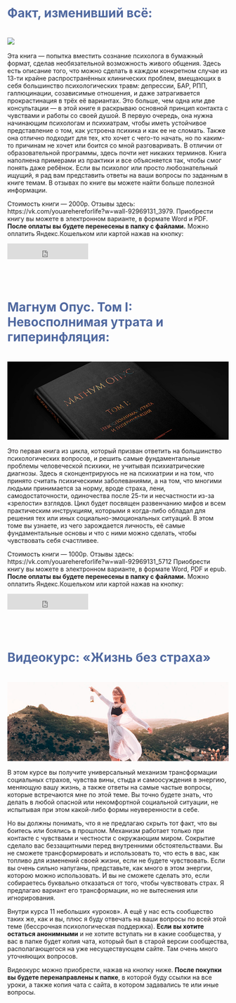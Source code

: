 <h1 style="color: #5069A0; padding-bottom: 20px; padding-top: 50px;">Факт, изменивший всё:</h1> 



<img src="https://github.com/aurin2012/bandurchenko/blob/main/Мокап%20книги%20с%20жестким%20переплётом%20на%20кожаном%20чехле.jpg?raw=true">


<p> Эта книга — попытка вместить сознание психолога в бумажный формат, сделав необязательной возможность живого общения. Здесь есть описание того, что можно сделать в каждом конкретном случае из 13-ти крайне распространённых клинических проблем, вмещающих в себя большинство психологических травм: депрессии, БАР, РПП, галлюцинации, созависимые отношения, и даже затрагивается прокрастинация в трёх её вариантах. Это больше, чем одна или две консультации — в этой книге я раскрываю основной принцип контакта с чувствами и работы со своей душой. В первую очередь, она нужна начинающим психологам и психиатрам, чтобы иметь устойчивое представление о том, как устроена психика и как ее не сломать. Также она отлично подходит для тех, кто хочет с чего-то начать, но по каким-то причинам не хочет или боится со мной разговаривать. В отличии от образовательной программы, здесь почти нет никаких терминов. Книга наполнена примерами из практики и все объясняется так, чтобы смог понять даже ребёнок. Если вы психолог или просто любознательный ищущий, я рад вам представить ответы на ваши вопросы по заданным в книге темам. В отзывах по книге вы можете найти больше полезной информации. </p>

<p>Стоимость книги — 2000р. Отзывы здесь: https://vk.com/youarehereforlife?w=wall-92969131_3979. Приобрести книгу вы можете в электронном варианте, в формате Word и PDF. <b>После оплаты вы будете перенесены в папку с файлами.</b> Можно оплатить Яндекс.Кошельком или картой нажав на кнопку:</p>

<iframe src="https://yoomoney.ru/quickpay/button-widget?targets=%D0%A4%D0%B0%D0%BA%D1%82%2C%20%D0%B8%D0%B7%D0%BC%D0%B5%D0%BD%D0%B8%D0%B2%D1%88%D0%B8%D0%B9%20%D0%B2%D1%81%D1%91&default-sum=2000&button-text=12&yoomoney-payment-type=on&button-size=m&button-color=orange&successURL=https%3A%2F%2Fdisk.yandex.ru%2Fd%2Fh6eF__5-3MC37V&quickpay=small&account=410011432758181&" width="184" height="36" frameborder="0" allowtransparency="true" scrolling="no"></iframe>


<h1 style="color: #5069A0;padding-bottom: 20px; padding-top: 50px;">Магнум Опус. Том I: Невосполнимая утрата и гиперинфляция:</h1>

<img src="https://github.com/aurin2012/bandurchenko/blob/main/ориг323321.jpg?raw=true">


<p>Это первая книга из цикла, который призван ответить на большинство психологических вопросов, и решить самые фундаментальные проблемы человеческой психики, не учитывая психиатрические диагнозы. Здесь я сконцентрируюсь не на психиатрии и на том, что принято считать психическими заболеваниями, а на том, что многими людьми принимается за норму, вроде страха, лени, самодостаточности, одиночества после 25-ти и несчастности из-за «зрелости» взглядов. Цикл будет посвящен развенчанию мифов и всем практическим инструкциям, которыми я когда-либо обладал для решения тех или иных социально-эмоциональных ситуаций. В этом томе вы узнаете, из чего зарождается личность, её самые фундаментальные основы и что с ними можно сделать, чтобы чувствовать себя счастливее.</p>

<p>Стоимость книги — 1000р. Отзывы здесь: https://vk.com/youarehereforlife?w=wall-92969131_5712 Приобрести книгу вы можете в электронном варианте, в формате Word, PDF и epub. <b>После оплаты вы будете перенесены в папку с файлами.</b> Можно оплатить Яндекс.Кошельком или картой нажав на кнопку:</p>


<iframe src="https://yoomoney.ru/quickpay/button-widget?targets=%D0%9C%D0%B0%D0%B3%D0%BD%D1%83%D0%BC%20%D0%9E%D0%BF%D1%83%D1%81.%20%D0%A2%D0%BE%D0%BC%20I%3A%20%D0%9D%D0%B5%D0%B2%D0%BE%D1%81%D0%BF%D0%BE%D0%BB%D0%BD%D0%B8%D0%BC%D0%B0%D1%8F%20%D1%83%D1%82%D1%80%D0%B0%D1%82%D0%B0%20%D0%B8%20%D0%B3%D0%B8%D0%BF%D0%B5%D1%80%D0%B8%D0%BD%D1%84%D0%BB%D1%8F%D1%86%D0%B8%D1%8F&default-sum=1000&button-text=12&yoomoney-payment-type=on&button-size=m&button-color=orange&successURL=https%3A%2F%2Fdisk.yandex.ru%2Fd%2FG4dObJkNEUHTng&quickpay=small&account=410011432758181&" width="184" height="36" frameborder="0" allowtransparency="true" scrolling="no"></iframe>
		
<h1 style="color: #5069A0; padding-bottom: 20px; padding-top: 50px; text-align:justify">Видеокурс: «Жизнь без страха»</h1> 

<img src="https://github.com/aurin2012/bandurchenko/blob/main/это3.jpg?raw=true">

В этом курсе вы получите универсальный механизм трансформации социальных страхов, чувства вины, стыда и самоосуждения в энергию, меняющую вашу жизнь, а также ответы на самые частые вопросы, которые встречаются мне по этой теме. Вы точно будете знать, что делать в любой опасной или некомфортной социальной ситуации, не испытывая при этом какой-либо формы неуверенности в себе.

Но вы должны понимать, что я не предлагаю скрыть тот факт, что вы боитесь или боялись в прошлом. Механизм работает только при контакте с чувствами и честности с окружающим миром. Сокрытие сделало вас беззащитными перед внутренними обстоятельствами. Вы не сможете трансформировать и использовать то, что есть в вас, как топливо для изменений своей жизни, если не будете чувствовать. Если вы очень сильно напуганы, представьте, как много в этом энергии, которою можно использовать. И вы не сможете сделать это, если собираетесь буквально отказаться от того, чтобы чувствовать страх. Я предлагаю вариант его трансформации, но не вытеснения или игнорирования.

Внутри курса 11 небольших «уроков». А ещё у нас есть сообщество таких же, как и вы, плюс я буду отвечать на ваши вопросы по всей этой теме (бессрочная психологическая поддержка). <b>Если вы хотите остаться анонимными</b> и не хотите вступать ни в какие сообщества, у вас в папке будет копия чата, который был в старой версии сообщества, располагающегося на уже несуществующем сайте. Там очень много уточняющих вопросов. 


Видеокурс можно приобрести, нажав на кнопку ниже. <b>После покупки вы будете перенаправлены к папке</b>, в которой буду ссылки на все уроки, а также копия чата с сайта, в котором задавались те или иные вопросы. 

		

<style>
.site-footer {
display: none;
}
</style>

<footer class="site-footer">
        


